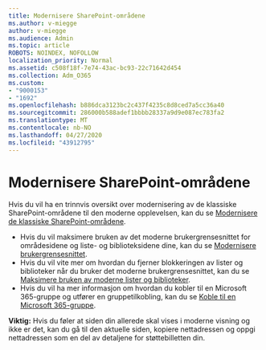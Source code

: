 ```yaml
---
title: Modernisere SharePoint-områdene
ms.author: v-miegge
author: v-miegge
ms.audience: Admin
ms.topic: article
ROBOTS: NOINDEX, NOFOLLOW
localization_priority: Normal
ms.assetid: c508f18f-7e74-43ac-bc93-22c71642d454
ms.collection: Adm_O365
ms.custom:
- "9000153"
- "1692"
ms.openlocfilehash: b886dca3123bc2c437f4235c8d8ced7a5cc36a40
ms.sourcegitcommit: 286000b588adef1bbbb28337a9d9e087ec783fa2
ms.translationtype: MT
ms.contentlocale: nb-NO
ms.lasthandoff: 04/27/2020
ms.locfileid: "43912795"
---
```

# <a name="modernize-your-sharepoint-sites"></a>Modernisere SharePoint-områdene

Hvis du vil ha en trinnvis oversikt over modernisering av de klassiske SharePoint-områdene til den moderne opplevelsen, kan du se [Modernisere de klassiske SharePoint-områdene](https://docs.microsoft.com/sharepoint/dev/transform/modernize-classic-sites).

* Hvis du vil maksimere bruken av det moderne brukergrensesnittet for områdesidene og liste- og biblioteksidene dine, kan du se [Modernisere brukergrensesnittet](https://docs.microsoft.com/sharepoint/dev/transform/modernize-userinterface).
* Hvis du vil vite mer om hvordan du fjerner blokkeringen av lister og biblioteker når du bruker det moderne brukergrensesnittet, kan du se [Maksimere bruken av moderne lister og biblioteker](https://docs.microsoft.com/sharepoint/dev/transform/modernize-userinterface-lists-and-libraries).
* Hvis du vil ha mer informasjon om hvordan du kobler til en Microsoft 365-gruppe og utfører en gruppetilkobling, kan du se [Koble til en Microsoft 365-gruppe](https://docs.microsoft.com/sharepoint/dev/transform/modernize-connect-to-office365-group).

**Viktig:** Hvis du føler at siden din allerede skal vises i moderne visning og ikke er det, kan du gå til den aktuelle siden, kopiere nettadressen og oppgi nettadressen som en del av detaljene for støttebilletten din.
